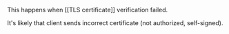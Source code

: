 This happens when [[TLS certificate]] verification failed.

It's likely that client sends incorrect certificate (not authorized, self-signed).
